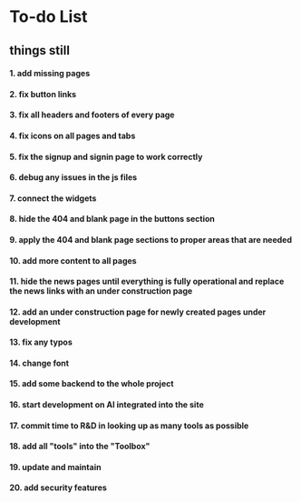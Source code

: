 # To-do List
## things still 
#### 1. add missing pages
#### 2. fix button links
#### 3. fix all headers and footers of every page
#### 4. fix icons on all pages and tabs
#### 5. fix the signup and signin page to work correctly
#### 6. debug any issues in the js files
#### 7. connect the widgets
#### 8. hide the 404 and blank page in the buttons section
#### 9. apply the 404 and blank page sections to proper areas that are needed
#### 10. add more content to all pages
#### 11. hide the news pages until everything is fully operational and replace the news links with an under construction page
#### 12. add an under construction page for newly created pages under development
#### 13. fix any typos
#### 14. change font
#### 15. add some backend to the whole project
#### 16. start development on AI integrated into the site
#### 17. commit time to R&D in looking up as many tools as possible
#### 18. add all "tools" into the "Toolbox" 
#### 19. update and maintain
#### 20. add security features
